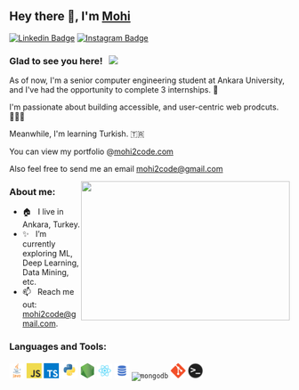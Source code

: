 ## Hey there 👋, I'm [Mohi](https://github.com/mohi2code/)

[![Linkedin Badge](https://img.shields.io/badge/-LinkedIn-0e76a8?style=flat-square&logo=Linkedin&logoColor=white)](https://linkedin.com/in/mohieldin-a-4b06a417b)
[![Instagram Badge](https://img.shields.io/badge/-Instagram-e4405f?style=flat-square&logo=Instagram&logoColor=white)](https://instagram.com/mohi.ahmed._/)

### Glad to see you here! &nbsp; ![](https://visitor-badge.glitch.me/badge?page_id=iampavangandhi.iampavangandhi&style=flat-square&color=0088cc)

As of now, I'm a senior computer engineering student at Ankara University, and I've had the opportunity to complete 3 internships. 🚀

I'm passionate about building accessible, and user-centric web prodcuts. 🧑🏽‍💻

Meanwhile, I'm learning Turkish. 🇹🇷

You can view my portfolio @[mohi2code.com](https://mohi2code.com/)

Also feel free to send me an email [mohi2code@gmail.com](mailto:mohi2code@gmail.com?subject=Hi%20Mohi)

<img align="right" height="250" width="375" alt="" src="https://user-images.githubusercontent.com/74038190/238353480-219bcc70-f5dc-466b-9a60-29653d8e8433.gif" />

### About me:

- 🏠 &nbsp; I live in Ankara, Turkey.
- ✨ &nbsp; I’m currently exploring ML, Deep Learning, Data Mining, etc.
- 📫 &nbsp; Reach me out: mohi2code@gmail.com.

### Languages and Tools:

<code><img height="27" src="https://raw.githubusercontent.com/github/explore/80688e429a7d4ef2fca1e82350fe8e3517d3494d/topics/java/java.png" alt="java"></code>
<code><img height="27" src="https://raw.githubusercontent.com/github/explore/80688e429a7d4ef2fca1e82350fe8e3517d3494d/topics/javascript/javascript.png" alt="javascript"></code>
<code><img height="27" src="https://raw.githubusercontent.com/github/explore/80688e429a7d4ef2fca1e82350fe8e3517d3494d/topics/typescript/typescript.png" alt="typescript"></code>
<code><img height="30" src="https://raw.githubusercontent.com/github/explore/80688e429a7d4ef2fca1e82350fe8e3517d3494d/topics/python/python.png" alt="python"></code>
<code><img height="27" src="https://raw.githubusercontent.com/github/explore/80688e429a7d4ef2fca1e82350fe8e3517d3494d/topics/nodejs/nodejs.png" alt="nodejs"></code>
<code><img height="27" src="https://raw.githubusercontent.com/github/explore/80688e429a7d4ef2fca1e82350fe8e3517d3494d/topics/react/react.png" alt="react"></code>
<code><img height="27" src="https://raw.githubusercontent.com/github/explore/80688e429a7d4ef2fca1e82350fe8e3517d3494d/topics/sql/sql.png" alt="sql"></code>
<code><img height="27" src="https://encrypted-tbn0.gstatic.com/images?q=tbn%3AANd9GcSTTzPAw-55ssm1Im594xYZ9eRQu2JylrkYLg&usqp=CAU" alt="mongodb"></code>
<code><img height="27" src="https://raw.githubusercontent.com/devicons/devicon/master/icons/git/git-original.svg" alt="git"></code>
<code><img height="27" src="https://raw.githubusercontent.com/github/explore/80688e429a7d4ef2fca1e82350fe8e3517d3494d/topics/terminal/terminal.png" alt="terminal"></code>

<!--
**mohi2code/mohi2code** is a ✨ _special_ ✨ repository because its `README.md` (this file) appears on your GitHub profile.

Here are some ideas to get you started:

- 🔭 I’m currently working on ...
- 🌱 I’m currently learning ...
- 👯 I’m looking to collaborate on ...
- 🤔 I’m looking for help with ...
- 💬 Ask me about ...
- 📫 How to reach me: ...
- 😄 Pronouns: ...
- ⚡ Fun fact: ...
-->
